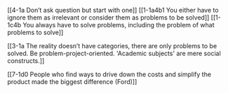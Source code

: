 [[4-1a Don’t ask question but start with one]]
[[1-1a4b1 You either have to ignore them as irrelevant or consider them as problems to be solved]]
[[1-1c4b You always have to solve problems, including the problem of what problems to solve]]

[[3-1a The reality doesn’t have categories, there are only problems to be solved. Be problem-project-oriented. 'Academic subjects' are mere social constructs.]]

[[7-1d0 People who find ways to drive down the costs and simplify the product made the biggest difference (Ford)]]
